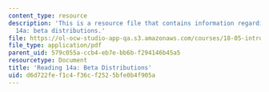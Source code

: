 ```yaml
---
content_type: resource
description: 'This is a resource file that contains information regarding reading
  14a: beta distributions.'
file: https://ol-ocw-studio-app-qa.s3.amazonaws.com/courses/18-05-introduction-to-probability-and-statistics-spring-2014/d6d722fef1c4f36cf2525bfe0b4f905a_MIT18_05S14_Reading14a.pdf
file_type: application/pdf
parent_uid: 579c055a-ccb4-eb7e-bb6b-f294146b45a5
resourcetype: Document
title: 'Reading 14a: Beta Distributions'
uid: d6d722fe-f1c4-f36c-f252-5bfe0b4f905a
---
```

